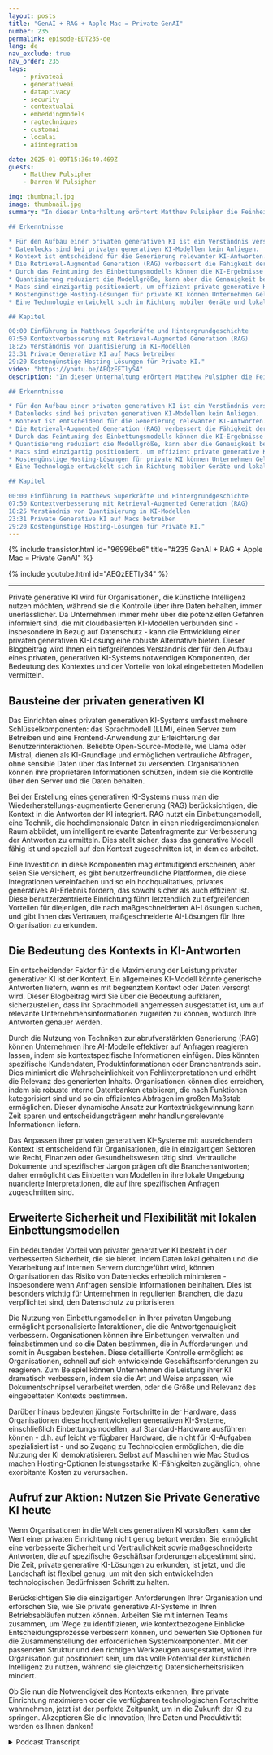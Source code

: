 ```yaml
---
layout: posts
title: "GenAI + RAG + Apple Mac = Private GenAI"
number: 235
permalink: episode-EDT235-de
lang: de
nav_exclude: true
nav_order: 235
tags:
    - privateai
    - generativeai
    - dataprivacy
    - security
    - contextualai
    - embeddingmodels
    - ragtechniques
    - customai
    - localai
    - aiintegration

date: 2025-01-09T15:36:40.469Z
guests:
    - Matthew Pulsipher
    - Darren W Pulsipher

img: thumbnail.jpg
image: thumbnail.jpg
summary: "In dieser Unterhaltung erörtert Matthew Pulsipher die Feinheiten des Aufbaus eines privaten generativen KI-Systems und betont die Wichtigkeit des Verständnisses seiner Komponenten, einschließlich Modelle, Server und Front-End-Anwendungen. Er vertieft die Bedeutung des Kontexts in KI-Antworten und führt das Konzept der Retrieval-Augmented Generation (RAG) ein, um die KI-Leistung zu verbessern. Die Diskussion behandelt auch die Feinabstimmung von Einbettungsmodellen, die Rolle der Quantisierung in der KI-Effizienz und das Potenzial für den Betrieb von privaten KI-Systemen auf Macs und stellt kostengünstige Hosting-Lösungen für Unternehmen heraus.

## Erkenntnisse

* Für den Aufbau einer privaten generativen KI ist ein Verständnis verschiedener Komponenten erforderlich.
* Datenlecks sind bei privaten generativen KI-Modellen kein Anliegen.
* Kontext ist entscheidend für die Generierung relevanter KI-Antworten.
* Die Retrieval-Augmented Generation (RAG) verbessert die Fähigkeit der KI, Kontext zu liefern.
* Durch das Feintuning des Einbettungsmodells können die KI-Ergebnisse erheblich verbessert werden.
* Quantisierung reduziert die Modellgröße, kann aber die Genauigkeit beeinflussen.
* Macs sind einzigartig positioniert, um effizient private generative KI zu betreiben.
* Kostengünstige Hosting-Lösungen für private KI können Unternehmen Geld sparen.
* Eine Technologie entwickelt sich in Richtung mobiler Geräte und lokaler Verarbeitung.

## Kapitel

00:00 Einführung in Matthews Superkräfte und Hintergrundgeschichte
07:50 Kontextverbesserung mit Retrieval-Augmented Generation (RAG)
18:25 Verständnis von Quantisierung in KI-Modellen
23:31 Private Generative KI auf Macs betreiben
29:20 Kostengünstige Hosting-Lösungen für Private KI."
video: "https://youtu.be/AEQzEETlyS4"
description: "In dieser Unterhaltung erörtert Matthew Pulsipher die Feinheiten des Aufbaus eines privaten generativen KI-Systems und betont die Wichtigkeit des Verständnisses seiner Komponenten, einschließlich Modelle, Server und Front-End-Anwendungen. Er vertieft die Bedeutung des Kontexts in KI-Antworten und führt das Konzept der Retrieval-Augmented Generation (RAG) ein, um die KI-Leistung zu verbessern. Die Diskussion behandelt auch die Feinabstimmung von Einbettungsmodellen, die Rolle der Quantisierung in der KI-Effizienz und das Potenzial für den Betrieb von privaten KI-Systemen auf Macs und stellt kostengünstige Hosting-Lösungen für Unternehmen heraus.

## Erkenntnisse

* Für den Aufbau einer privaten generativen KI ist ein Verständnis verschiedener Komponenten erforderlich.
* Datenlecks sind bei privaten generativen KI-Modellen kein Anliegen.
* Kontext ist entscheidend für die Generierung relevanter KI-Antworten.
* Die Retrieval-Augmented Generation (RAG) verbessert die Fähigkeit der KI, Kontext zu liefern.
* Durch das Feintuning des Einbettungsmodells können die KI-Ergebnisse erheblich verbessert werden.
* Quantisierung reduziert die Modellgröße, kann aber die Genauigkeit beeinflussen.
* Macs sind einzigartig positioniert, um effizient private generative KI zu betreiben.
* Kostengünstige Hosting-Lösungen für private KI können Unternehmen Geld sparen.
* Eine Technologie entwickelt sich in Richtung mobiler Geräte und lokaler Verarbeitung.

## Kapitel

00:00 Einführung in Matthews Superkräfte und Hintergrundgeschichte
07:50 Kontextverbesserung mit Retrieval-Augmented Generation (RAG)
18:25 Verständnis von Quantisierung in KI-Modellen
23:31 Private Generative KI auf Macs betreiben
29:20 Kostengünstige Hosting-Lösungen für Private KI."
---
```


<div>
{% include transistor.html id="96996be6" title="#235 GenAI + RAG + Apple Mac = Private GenAI" %}

{% include youtube.html id="AEQzEETlyS4" %}
</div>

---

Private generative KI wird für Organisationen, die künstliche Intelligenz nutzen möchten, während sie die Kontrolle über ihre Daten behalten, immer unerlässlicher. Da Unternehmen immer mehr über die potenziellen Gefahren informiert sind, die mit cloudbasierten KI-Modellen verbunden sind - insbesondere in Bezug auf Datenschutz - kann die Entwicklung einer privaten generativen KI-Lösung eine robuste Alternative bieten. Dieser Blogbeitrag wird Ihnen ein tiefgreifendes Verständnis der für den Aufbau eines privaten, generativen KI-Systems notwendigen Komponenten, der Bedeutung des Kontextes und der Vorteile von lokal eingebetteten Modellen vermitteln.

## Bausteine der privaten generativen KI

Das Einrichten eines privaten generativen KI-Systems umfasst mehrere Schlüsselkomponenten: das Sprachmodell (LLM), einen Server zum Betreiben und eine Frontend-Anwendung zur Erleichterung der Benutzerinteraktionen. Beliebte Open-Source-Modelle, wie Llama oder Mistral, dienen als KI-Grundlage und ermöglichen vertrauliche Abfragen, ohne sensible Daten über das Internet zu versenden. Organisationen können ihre proprietären Informationen schützen, indem sie die Kontrolle über den Server und die Daten behalten.

Bei der Erstellung eines generativen KI-Systems muss man die Wiederherstellungs-augmentierte Generierung (RAG) berücksichtigen, die Kontext in die Antworten der KI integriert. RAG nutzt ein Einbettungsmodell, eine Technik, die hochdimensionale Daten in einen niedrigerdimensionalen Raum abbildet, um intelligent relevante Datenfragmente zur Verbesserung der Antworten zu ermitteln. Dies stellt sicher, dass das generative Modell fähig ist und speziell auf den Kontext zugeschnitten ist, in dem es arbeitet.

Eine Investition in diese Komponenten mag entmutigend erscheinen, aber seien Sie versichert, es gibt benutzerfreundliche Plattformen, die diese Integrationen vereinfachen und so ein hochqualitatives, privates generatives AI-Erlebnis fördern, das sowohl sicher als auch effizient ist. Diese benutzerzentrierte Einrichtung führt letztendlich zu tiefgreifenden Vorteilen für diejenigen, die nach maßgeschneiderten AI-Lösungen suchen, und gibt Ihnen das Vertrauen, maßgeschneiderte AI-Lösungen für Ihre Organisation zu erkunden.

## Die Bedeutung des Kontexts in KI-Antworten

Ein entscheidender Faktor für die Maximierung der Leistung privater generativer KI ist der Kontext. Ein allgemeines KI-Modell könnte generische Antworten liefern, wenn es mit begrenztem Kontext oder Daten versorgt wird. Dieser Blogbeitrag wird Sie über die Bedeutung aufklären, sicherzustellen, dass Ihr Sprachmodell angemessen ausgestattet ist, um auf relevante Unternehmensinformationen zugreifen zu können, wodurch Ihre Antworten genauer werden.

Durch die Nutzung von Techniken zur abrufverstärkten Generierung (RAG) können Unternehmen ihre AI-Modelle effektiver auf Anfragen reagieren lassen, indem sie kontextspezifische Informationen einfügen. Dies könnten spezifische Kundendaten, Produktinformationen oder Branchentrends sein. Dies minimiert die Wahrscheinlichkeit von Fehlinterpretationen und erhöht die Relevanz des generierten Inhalts. Organisationen können dies erreichen, indem sie robuste interne Datenbanken etablieren, die nach Funktionen kategorisiert sind und so ein effizientes Abfragen im großen Maßstab ermöglichen. Dieser dynamische Ansatz zur Kontextrückgewinnung kann Zeit sparen und entscheidungsträgern mehr handlungsrelevante Informationen liefern.

Das Anpassen ihrer privaten generativen KI-Systeme mit ausreichendem Kontext ist entscheidend für Organisationen, die in einzigartigen Sektoren wie Recht, Finanzen oder Gesundheitswesen tätig sind. Vertrauliche Dokumente und spezifischer Jargon prägen oft die Branchenantworten; daher ermöglicht das Einbetten von Modellen in ihre lokale Umgebung nuancierte Interpretationen, die auf ihre spezifischen Anfragen zugeschnitten sind.

## Erweiterte Sicherheit und Flexibilität mit lokalen Einbettungsmodellen

Ein bedeutender Vorteil von privater generativer KI besteht in der verbesserten Sicherheit, die sie bietet. Indem Daten lokal gehalten und die Verarbeitung auf internen Servern durchgeführt wird, können Organisationen das Risiko von Datenlecks erheblich minimieren - insbesondere wenn Anfragen sensible Informationen beinhalten. Dies ist besonders wichtig für Unternehmen in regulierten Branchen, die dazu verpflichtet sind, den Datenschutz zu priorisieren.

Die Nutzung von Einbettungsmodellen in Ihrer privaten Umgebung ermöglicht personalisierte Interaktionen, die die Antwortgenauigkeit verbessern. Organisationen können ihre Einbettungen verwalten und feinabstimmen und so die Daten bestimmen, die in Aufforderungen und somit in Ausgaben bestehen. Diese detaillierte Kontrolle ermöglicht es Organisationen, schnell auf sich entwickelnde Geschäftsanforderungen zu reagieren. Zum Beispiel können Unternehmen die Leistung ihrer KI dramatisch verbessern, indem sie die Art und Weise anpassen, wie Dokumentschnipsel verarbeitet werden, oder die Größe und Relevanz des eingebetteten Kontexts bestimmen.

Darüber hinaus bedeuten jüngste Fortschritte in der Hardware, dass Organisationen diese hochentwickelten generativen KI-Systeme, einschließlich Einbettungsmodellen, auf Standard-Hardware ausführen können - d.h. auf leicht verfügbarer Hardware, die nicht für KI-Aufgaben spezialisiert ist - und so Zugang zu Technologien ermöglichen, die die Nutzung der KI demokratisieren. Selbst auf Maschinen wie Mac Studios machen Hosting-Optionen leistungsstarke KI-Fähigkeiten zugänglich, ohne exorbitante Kosten zu verursachen.

## Aufruf zur Aktion: Nutzen Sie Private Generative KI heute

Wenn Organisationen in die Welt des generativen KI vorstoßen, kann der Wert einer privaten Einrichtung nicht genug betont werden. Sie ermöglicht eine verbesserte Sicherheit und Vertraulichkeit sowie maßgeschneiderte Antworten, die auf spezifische Geschäftsanforderungen abgestimmt sind. Die Zeit, private generative KI-Lösungen zu erkunden, ist jetzt, und die Landschaft ist flexibel genug, um mit den sich entwickelnden technologischen Bedürfnissen Schritt zu halten.

Berücksichtigen Sie die einzigartigen Anforderungen Ihrer Organisation und erforschen Sie, wie Sie private generative AI-Systeme in Ihren Betriebsabläufen nutzen können. Arbeiten Sie mit internen Teams zusammen, um Wege zu identifizieren, wie kontextbezogene Einblicke Entscheidungsprozesse verbessern können, und bewerten Sie Optionen für die Zusammenstellung der erforderlichen Systemkomponenten. Mit der passenden Struktur und den richtigen Werkzeugen ausgestattet, wird Ihre Organisation gut positioniert sein, um das volle Potential der künstlichen Intelligenz zu nutzen, während sie gleichzeitig Datensicherheitsrisiken mindert.

Ob Sie nun die Notwendigkeit des Kontexts erkennen, Ihre private Einrichtung maximieren oder die verfügbaren technologischen Fortschritte wahrnehmen, jetzt ist der perfekte Zeitpunkt, um in die Zukunft der KI zu springen. Akzeptieren Sie die Innovation; Ihre Daten und Produktivität werden es Ihnen danken!



<details>
<summary> Podcast Transcript </summary>

<p></p>

</details>
